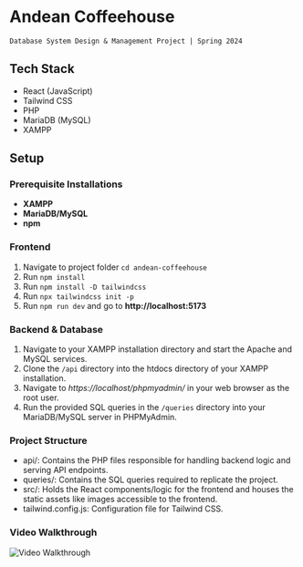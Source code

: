 # Andean Coffeehouse
    Database System Design & Management Project | Spring 2024

## Tech Stack 
- React (JavaScript)
- Tailwind CSS
- PHP
- MariaDB (MySQL)
- XAMPP

## Setup
### Prerequisite Installations
- **XAMPP**
- **MariaDB/MySQL**
- **npm**

### Frontend
1. Navigate to project folder `cd andean-coffeehouse`
2. Run `npm install`
3. Run `npm install -D tailwindcss`
4. Run `npx tailwindcss init -p`
3. Run `npm run dev` and go to **http://localhost:5173**

### Backend & Database
1. Navigate to your XAMPP installation directory and start the Apache and MySQL services.
2. Clone the `/api` directory into the htdocs directory of your XAMPP installation.
3. Navigate to *https://localhost/phpmyadmin/* in your web browser as the root user.
3. Run the provided SQL queries in the `/queries` directory into your MariaDB/MySQL server in PHPMyAdmin.

### Project Structure
- api/: Contains the PHP files responsible for handling backend logic and serving API endpoints.
- queries/: Contains the SQL queries required to replicate the project.
- src/: Holds the React components/logic for the frontend and houses the static assets like images accessible to the frontend.
- tailwind.config.js: Configuration file for Tailwind CSS.

### Video Walkthrough
<img src='2024-05-01 17-34-14.gif' title='Video Walkthrough' width='' alt='Video Walkthrough' />
